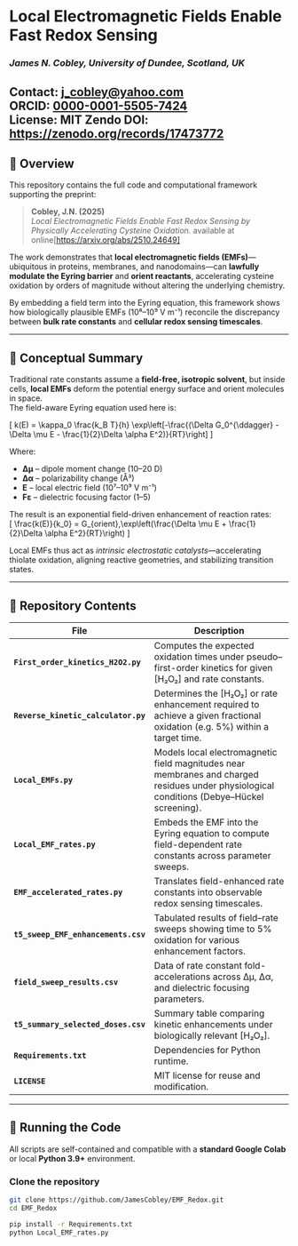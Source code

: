 # Local Electromagnetic Fields Enable Fast Redox Sensing  
### *James N. Cobley, University of Dundee, Scotland, UK*  
**Contact:** [j_cobley@yahoo.com](mailto:j_cobley@yahoo.com)  
**ORCID:** [0000-0001-5505-7424](https://orcid.org/0000-0001-5505-7424)  
**License:** MIT 
**Zendo DOI:** https://zenodo.org/records/17473772
---

## 📘 Overview

This repository contains the full code and computational framework supporting the preprint:  

> **Cobley, J.N. (2025)**  
> *Local Electromagnetic Fields Enable Fast Redox Sensing by Physically Accelerating Cysteine Oxidation.*
> available at online[https://arxiv.org/abs/2510.24649]

The work demonstrates that **local electromagnetic fields (EMFs)**—ubiquitous in proteins, membranes, and nanodomains—can **lawfully modulate the Eyring barrier** and **orient reactants**, accelerating cysteine oxidation by orders of magnitude without altering the underlying chemistry.  

By embedding a field term into the Eyring equation, this framework shows how biologically plausible EMFs (10⁸–10⁹ V m⁻¹) reconcile the discrepancy between **bulk rate constants** and **cellular redox sensing timescales**.

---

## 🧠 Conceptual Summary

Traditional rate constants assume a **field-free, isotropic solvent**, but inside cells, **local EMFs** deform the potential energy surface and orient molecules in space.  
The field-aware Eyring equation used here is:

\[
k(E) = \kappa_0 \frac{k_B T}{h} 
\exp\left[-\frac{(\Delta G_0^{\ddagger} - \Delta \mu E - \frac{1}{2}\Delta \alpha E^2)}{RT}\right]
\]

Where:  
- **Δμ** – dipole moment change (10–20 D)  
- **Δα** – polarizability change (Å³)  
- **E** – local electric field (10⁷–10⁹ V m⁻¹)  
- **Fε** – dielectric focusing factor (1–5)  

The result is an exponential field-driven enhancement of reaction rates:  
\[
\frac{k(E)}{k_0} = G_{orient}\,\exp\left(\frac{\Delta \mu E + \frac{1}{2}\Delta \alpha E^2}{RT}\right)
\]

Local EMFs thus act as *intrinsic electrostatic catalysts*—accelerating thiolate oxidation, aligning reactive geometries, and stabilizing transition states.

---

## 🧩 Repository Contents

| File | Description |
|------|--------------|
| **`First_order_kinetics_H2O2.py`** | Computes the expected oxidation times under pseudo–first-order kinetics for given [H₂O₂] and rate constants. |
| **`Reverse_kinetic_calculator.py`** | Determines the [H₂O₂] or rate enhancement required to achieve a given fractional oxidation (e.g. 5%) within a target time. |
| **`Local_EMFs.py`** | Models local electromagnetic field magnitudes near membranes and charged residues under physiological conditions (Debye–Hückel screening). |
| **`Local_EMF_rates.py`** | Embeds the EMF into the Eyring equation to compute field-dependent rate constants across parameter sweeps. |
| **`EMF_accelerated_rates.py`** | Translates field-enhanced rate constants into observable redox sensing timescales. |
| **`t5_sweep_EMF_enhancements.csv`** | Tabulated results of field–rate sweeps showing time to 5% oxidation for various enhancement factors. |
| **`field_sweep_results.csv`** | Data of rate constant fold-accelerations across Δμ, Δα, and dielectric focusing parameters. |
| **`t5_summary_selected_doses.csv`** | Summary table comparing kinetic enhancements under biologically relevant [H₂O₂]. |
| **`Requirements.txt`** | Dependencies for Python runtime. |
| **`LICENSE`** | MIT license for reuse and modification. |

---

## 🧮 Running the Code

All scripts are self-contained and compatible with a **standard Google Colab** or local **Python 3.9+** environment.

### Clone the repository
```bash
git clone https://github.com/JamesCobley/EMF_Redox.git
cd EMF_Redox

pip install -r Requirements.txt
python Local_EMF_rates.py



